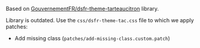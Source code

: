 Based on [GouvernementFR/dsfr-theme-tarteaucitron](https://github.com/GouvernementFR/dsfr-theme-tarteaucitron) library.

Library is outdated. Use the `css/dsfr-theme-tac.css` file to which we apply patches:
- Add missing class (`patches/add-missing-class.custom.patch`)
